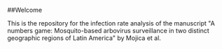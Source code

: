 ##Welcome 

This is the repository for the infection rate analysis of the manuscript "A numbers game: Mosquito-based arbovirus surveillance in two distinct geographic regions of Latin America" by Mojica et al.
